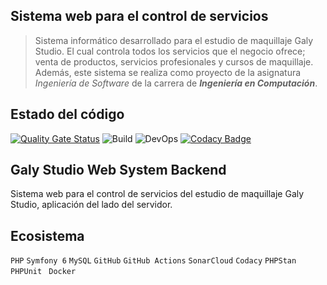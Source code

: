 
## Sistema web para el control de servicios
> Sistema informático desarrollado para el estudio de maquillaje Galy Studio.
> El cual controla todos los servicios que el negocio ofrece; venta de productos, servicios profesionales y cursos de maquillaje. 
> Además, este sistema se realiza como proyecto de la asignatura *Ingeniería de Software* de la carrera de ***Ingeniería en Computación***.

## Estado del código

[![Quality Gate Status](https://sonarcloud.io/api/project_badges/measure?project=Kenny-Tinoco_GalyStudioWebSystem.Back&metric=alert_status)](https://sonarcloud.io/summary/new_code?id=Kenny-Tinoco_GalyStudioWebSystem.Back)
![Build](https://github.com/Kenny-Tinoco/GalyStudioWebSystem.Back/actions/workflows/symfony.yml/badge.svg?branch=develop)
![DevOps](https://github.com/Kenny-Tinoco/GalyStudioWebSystem.Back/actions/workflows/test-sonarcloud.yml/badge.svg)
[![Codacy Badge](https://app.codacy.com/project/badge/Grade/2ff2ef66025b4f30998ee56f2eab927f)](https://www.codacy.com/gh/Kenny-Tinoco/galy-studio-web-system.back/dashboard?utm_source=github.com&amp;utm_medium=referral&amp;utm_content=Kenny-Tinoco/galy-studio-web-system.back&amp;utm_campaign=Badge_Grade)

## Galy Studio Web System Backend

Sistema web para el control de servicios del estudio de maquillaje Galy Studio, aplicación del lado del servidor.

## Ecosistema

`PHP` `Symfony 6` `MySQL` `GitHub` `GitHub Actions` `SonarCloud` `Codacy` `PHPStan` `PHPUnit
` `Docker`
